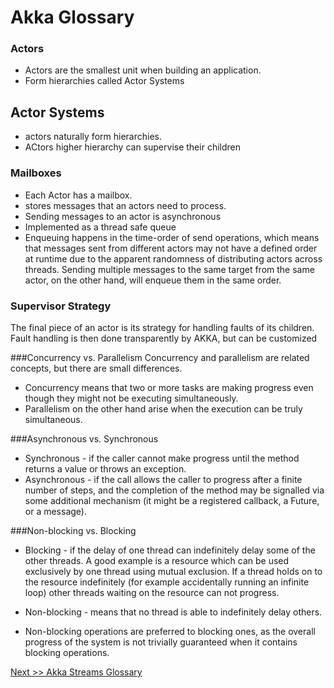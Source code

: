 # Akka Glossary

### Actors
* Actors are the smallest unit when building an application. 
* Form hierarchies called Actor Systems

## Actor Systems 
* actors naturally form hierarchies. 
* ACtors higher hierarchy can supervise their children

### Mailboxes
* Each Actor has a mailbox. 
* stores messages that an actors need to process. 
* Sending messages to an actor is asynchronous
* Implemented as a thread safe queue
* Enqueuing happens in the time-order of send operations, which means that messages sent from different actors may not have a defined order at runtime due to the apparent randomness of distributing actors across threads. Sending multiple messages to the same target from the same actor, on the other hand, will enqueue them in the same order.
 

### Supervisor Strategy
The final piece of an actor is its strategy for handling faults of its children. Fault handling is then done transparently by AKKA, but can be customized

###Concurrency vs. Parallelism
Concurrency and parallelism are related concepts, but there are small differences. 
* Concurrency means that two or more tasks are making progress even though they might not be executing simultaneously. 
* Parallelism on the other hand arise when the execution can be truly simultaneous.

###Asynchronous vs. Synchronous
* Synchronous - if the caller cannot make progress until the method returns a value or throws an exception. 
* Asynchronous - if the call allows the caller to progress after a finite number of steps, and the completion of the method may be signalled via some additional mechanism (it might be a registered callback, a Future, or a message).

###Non-blocking vs. Blocking
* Blocking - if the delay of one thread can indefinitely delay some of the other threads. 
A good example is a resource which can be used exclusively by one thread using mutual exclusion. 
If a thread holds on to the resource indefinitely (for example accidentally running an infinite loop) other threads waiting on the resource can not progress. 

* Non-blocking - means that no thread is able to indefinitely delay others.

* Non-blocking operations are preferred to blocking ones, as the overall progress of the system is not trivially guaranteed when it contains blocking operations.

[Next >> Akka Streams Glossary](20-akka-stream-terms.md) 